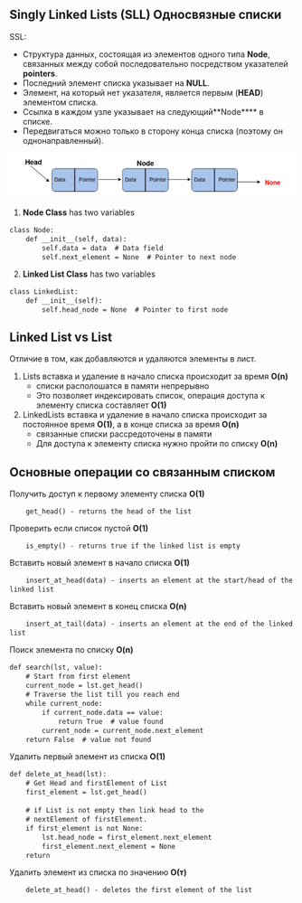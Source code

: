 ## Singly Linked Lists (SLL) Односвязные списки
SSL:
- Cтруктура данных, состоящая из элементов одного типа **Node**, связанных между собой последовательно посредством указателей **pointers**.
- Последний элемент списка указывает на **NULL**.
- Элемент, на который нет указателя, является первым (**HEAD**) элементом списка.
- Cсылка в каждом узле указывает на следующий**Node**** в списке.
- Передвигаться можно только в сторону конца списка (поэтому он однонаправленный).

<img src="img/03.png" width="640">

1. **Node Class** has two variables
```
class Node:
    def __init__(self, data):
        self.data = data  # Data field
        self.next_element = None  # Pointer to next node
```
2. **Linked List Class** has two variables
```
class LinkedList:
    def __init__(self):
        self.head_node = None  # Pointer to first node
```

## Linked List vs List
Отличие в том, как добавляются и удаляются элементы в лист.
1. Lists вставка и удаление в начало списка происходит за время **O(n)**
    -  списки располошатся в памяти непрерывно
    - Это позволяет индексировать список, операция доступа к элементу списка составляет  **O(1)**
1. LinkedLists вставка и удаление в начало списка происходит за постоянное время **O(1)**, а в конце списка за время **O(n)**
    -  связанные списки рассредоточены в памяти 
    - Для доступа к элементу списка нужно пройти по списку **O(n)**
## Основные операции со связанным списком
Получить доступ к первому элементу списка **O(1)**
```
    get_head() - returns the head of the list 
```
Проверить если список пустой **O(1)**
``` 
    is_empty() - returns true if the linked list is empty
``` 
Вставить новый элемент в начало списка **O(1)**
```
    insert_at_head(data) - inserts an element at the start/head of the linked list
``` 
Вставить новый элемент в конец списка **O(n)**
```
    insert_at_tail(data) - inserts an element at the end of the linked list
```
Поиск элемента по списку **O(n)**
``` 
def search(lst, value):
    # Start from first element
    current_node = lst.get_head()
    # Traverse the list till you reach end
    while current_node:
        if current_node.data == value:
            return True  # value found
        current_node = current_node.next_element
    return False  # value not found
``` 
Удалить первый элемент из списка **O(1)**
``` 
def delete_at_head(lst):
    # Get Head and firstElement of List
    first_element = lst.get_head()

    # if List is not empty then link head to the
    # nextElement of firstElement.
    if first_element is not None:
        lst.head_node = first_element.next_element
        first_element.next_element = None
    return

``` 
Удалить элемент из списка по значению **O(т)**
``` 
    delete_at_head() - deletes the first element of the list
``` 


